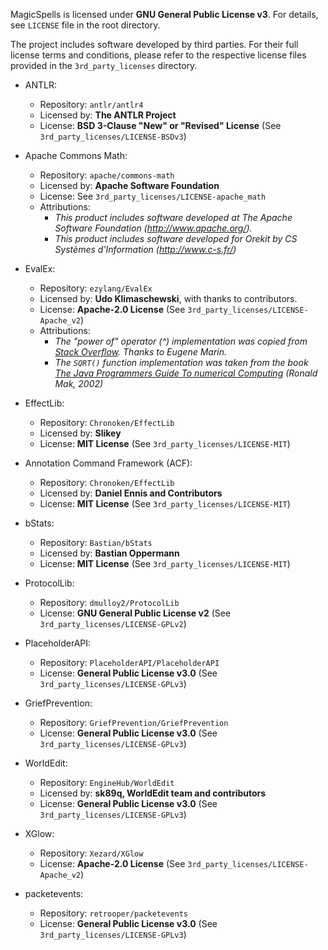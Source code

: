 MagicSpells is licensed under **GNU General Public License v3**. For details, see `LICENSE` file in the root directory.

The project includes software developed by third parties. For their full license terms and conditions, please refer to the respective license files provided in the `3rd_party_licenses` directory.

- ANTLR:
  - Repository: `antlr/antlr4`
  - Licensed by: **The ANTLR Project**
  - License: **BSD 3-Clause "New" or "Revised" License** (See `3rd_party_licenses/LICENSE-BSDv3`)

- Apache Commons Math:
  - Repository: `apache/commons-math`
  - Licensed by: **Apache Software Foundation**
  - License: See `3rd_party_licenses/LICENSE-apache_math`
  - Attributions:
    - *This product includes software developed at The Apache Software Foundation (http://www.apache.org/).*
    - *This product includes software developed for Orekit by CS Systèmes d'Information (http://www.c-s.fr/)*

- EvalEx:
  - Repository: `ezylang/EvalEx`
  - Licensed by: **Udo Klimaschewski**, with thanks to contributors.
  - License: **Apache-2.0 License** (See `3rd_party_licenses/LICENSE-Apache_v2`)
  - Attributions:
    - *The "power of" operator (^) implementation was copied from [Stack Overflow](https://stackoverflow.com/questions/3579779/how-to-do-a-fractional-power-on-bigdecimal-in-java). Thanks to Eugene Marin.*
    - *The `SQRT()` function implementation was taken from the book [The Java Programmers Guide To numerical Computing](https://www.amazon.de/Java-Number-Cruncher-Programmers-Numerical/dp/0130460419) (Ronald Mak, 2002)*

- EffectLib:
  - Repository: `Chronoken/EffectLib`
  - Licensed by: **Slikey**
  - License: **MIT License** (See `3rd_party_licenses/LICENSE-MIT`)

- Annotation Command Framework (ACF):
  - Repository: `Chronoken/EffectLib`
  - Licensed by: **Daniel Ennis and Contributors**
  - License: **MIT License** (See `3rd_party_licenses/LICENSE-MIT`)

- bStats:
  - Repository: `Bastian/bStats`
  - Licensed by: **Bastian Oppermann**
  - License: **MIT License** (See `3rd_party_licenses/LICENSE-MIT`)

- ProtocolLib:
  - Repository: `dmulloy2/ProtocolLib`
  - License: **GNU General Public License v2** (See `3rd_party_licenses/LICENSE-GPLv2`)

- PlaceholderAPI:
  - Repository: `PlaceholderAPI/PlaceholderAPI`
  - License: **General Public License v3.0** (See `3rd_party_licenses/LICENSE-GPLv3`)

- GriefPrevention:
  - Repository: `GriefPrevention/GriefPrevention`
  - License: **General Public License v3.0** (See `3rd_party_licenses/LICENSE-GPLv3`)

- WorldEdit:
  - Repository: `EngineHub/WorldEdit`
  - Licensed by: **sk89q, WorldEdit team and contributors**
  - License: **General Public License v3.0** (See `3rd_party_licenses/LICENSE-GPLv3`)

- XGlow:
  - Repository: `Xezard/XGlow`
  - License: **Apache-2.0 License** (See `3rd_party_licenses/LICENSE-Apache_v2`)

- packetevents:
  - Repository: `retrooper/packetevents`
  - License: **General Public License v3.0** (See `3rd_party_licenses/LICENSE-GPLv3`)
